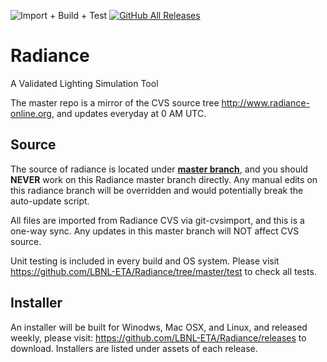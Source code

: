![Import + Build + Test](https://github.com/LBNL-ETA/Radiance/workflows/Import%20from%20CVS%20and%20Build%20+%20Test/badge.svg) 
[![GitHub All Releases](https://img.shields.io/github/downloads/LBNL-ETA/Radiance/total?label=Download%20Release)](https://github.com/LBNL-ETA/Radiance/releases)
# Radiance
A Validated Lighting Simulation Tool

The master repo is a mirror of the CVS source tree [](http://www.radiance-online.org)http://www.radiance-online.org, and updates everyday at 0 AM UTC. 

## Source
The source of radiance is located under [**master branch**](https://github.com/LBNL-ETA/Radiance/tree/master), and you should **NEVER** work on this Radiance master branch directly. Any manual edits on this radiance branch will be overridden and would potentially break the auto-update script.

All files are imported from Radiance CVS via git-cvsimport, and this is a one-way sync. Any updates in this master branch will NOT affect CVS source. 

Unit testing is included in every build and OS system. Please visit https://github.com/LBNL-ETA/Radiance/tree/master/test to check all tests. 

## Installer
An installer will be built for Winodws, Mac OSX, and Linux, and released weekly, please visit: https://github.com/LBNL-ETA/Radiance/releases to download. Installers are listed under assets of each release.

